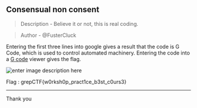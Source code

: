 ## Consensual non consent

> Description - Believe it or not, this is real coding.

> Author - @FusterCluck

Entering the first three lines into google gives a result that the code is G Code, which is used to control automated machinery. Entering the code into a [G code](https://ncviewer.com/) viewer gives the flag.

![enter image description here](https://i.ibb.co/WVp86p5/cnc.png)

Flag : grepCTF{w0rksh0p_pract1ce_b3st_c0urs3}

---

Thank you
